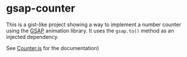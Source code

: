 # gsap-counter

This is a gist-like project showing a way to implement a number counter using the [GSAP](https://greensock.com/gsap/) animation library. It uses the `gsap.to()` method as an injected dependency.


See [Counter.js](./Counter.js) for the documentation)
